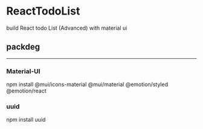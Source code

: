 # ReactTodoList
build React todo List (Advanced) with material ui



## packdeg
---
### Material-UI
npm install @mui/icons-material @mui/material @emotion/styled @emotion/react

### uuid 
npm install uuid
